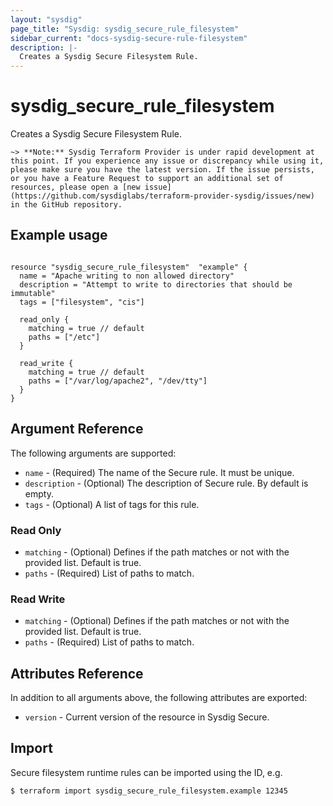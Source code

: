 ```yaml
---
layout: "sysdig"
page_title: "Sysdig: sysdig_secure_rule_filesystem"
sidebar_current: "docs-sysdig-secure-rule-filesystem"
description: |-
  Creates a Sysdig Secure Filesystem Rule.
---
```


# sysdig\_secure\_rule\_filesystem

Creates a Sysdig Secure Filesystem Rule.

`~> **Note:** Sysdig Terraform Provider is under rapid development at this point. If you experience any issue or discrepancy while using it, please make sure you have the latest version. If the issue persists, or you have a Feature Request to support an additional set of resources, please open a [new issue](https://github.com/sysdiglabs/terraform-provider-sysdig/issues/new) in the GitHub repository.`

## Example usage

```hcl

resource "sysdig_secure_rule_filesystem"  "example" {
  name = "Apache writing to non allowed directory"
  description = "Attempt to write to directories that should be immutable"
  tags = ["filesystem", "cis"]

  read_only {
    matching = true // default
    paths = ["/etc"]
  }

  read_write {
    matching = true // default
    paths = ["/var/log/apache2", "/dev/tty"]
  }
}
```

## Argument Reference

The following arguments are supported:

* `name` - (Required) The name of the Secure rule. It must be unique.
* `description` - (Optional) The description of Secure rule. By default is empty.
* `tags` - (Optional) A list of tags for this rule.

### Read Only

* `matching` - (Optional) Defines if the path matches or not with the provided list. Default is true.
* `paths` - (Required) List of paths to match.

### Read Write

* `matching` - (Optional) Defines if the path matches or not with the provided list. Default is true.
* `paths` - (Required) List of paths to match.

## Attributes Reference

In addition to all arguments above, the following attributes are exported:

* `version` - Current version of the resource in Sysdig Secure.

## Import

Secure filesystem runtime rules can be imported using the ID, e.g.

```
$ terraform import sysdig_secure_rule_filesystem.example 12345
```